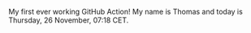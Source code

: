 My first ever working GitHub Action!
My name is Thomas and today is Thursday, 26 November, 07:18 CET. 
